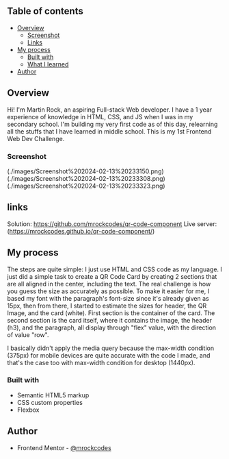 ## Table of contents

- [Overview](#overview)
  - [Screenshot](#screenshot)
  - [Links](#links)
- [My process](#my-process)
  - [Built with](#built-with)
  - [What I learned](#what-i-learned)
- [Author](#author)

## Overview
Hi! I'm Martin Rock, an aspiring Full-stack Web developer. I have a 1 year experience of knowledge in HTML, CSS, and JS when I was in my secondary school. I'm building my very first code as of this day, relearning all the stuffs that I have learned in middle school. This is my 1st Frontend Web Dev Challenge.

### Screenshot

(./images/Screenshot%202024-02-13%20233150.png)
(./images/Screenshot%202024-02-13%20233308.png)
(./images/Screenshot%202024-02-13%20233323.png)

## links

Solution: https://github.com/mrockcodes/qr-code-component
Live server: (https://mrockcodes.github.io/qr-code-component/)

## My process

The steps are quite simple: I just use HTML and CSS code as my language. I just did a simple task to create a QR Code Card by creating 2 sections that are all aligned in the center, including the text. The real challenge is how you guess the size as accurately as possible. To make it easier for me, I based my font with the paragraph's font-size since it's already given as 15px, then from there, I started to estimate the sizes for header, the QR Image, and the card (white). First section is the container of the card. The second section is the card itself, where it contains the image, the header (h3), and the paragraph, all display through "flex" value, with the direction of value "row".

I basically didn't apply the media query because the max-width condition (375px) for mobile devices are quite accurate with the code I made, and that's the case too with max-width condition for desktop (1440px).

### Built with

- Semantic HTML5 markup
- CSS custom properties
- Flexbox

## Author

- Frontend Mentor - [@mrockcodes](https://www.frontendmentor.io/profile/mrockcodes)
